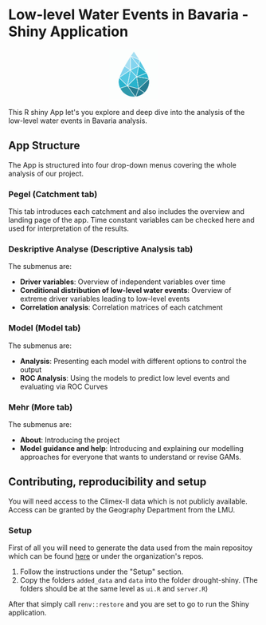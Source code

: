 # Low-level Water Events in Bavaria - Shiny Application
<p align="center">
<img src="drought-shiny/www/icon.png" width="100" height="100" class="center">
</p>
This R shiny App let's you explore and deep dive into the analysis of the low-level water events in Bavaria analysis.

## App Structure
The App is structured into four drop-down menus covering the whole analysis of our project.

### Pegel (Catchment tab)
This tab introduces each catchment and also includes the overview and landing page of the app. Time constant variables can be checked here and used for interpretation of the results.

### Deskriptive Analyse (Descriptive Analysis tab)
The submenus are:
* **Driver variables**: Overview of independent variables over time
* **Conditional distribution of low-level water events**: Overview of extreme driver variables leading to low-level events
* **Correlation analysis**: Correlation matrices of each catchment

### Model (Model tab)
The submenus are:
* **Analysis**: Presenting each model with different options to  control the output
* **ROC Analysis**: Using the models to predict low level events and evaluating via ROC Curves

### Mehr (More tab)
The submenus are:
* **About**: Introducing the project
* **Model guidance and help**: Introducing and explaining our modelling approaches for everyone that wants to understand or revise GAMs.


## Contributing, reproducibility and setup
You will need access to the Climex-II data which is not publicly available. Access can be granted by the Geography Department from the LMU.
### Setup
First of all you will need to generate the data used from the main repositoy which can be found [here](https://github.com/StatPrak-Droughts/Drought-Project) or under the organization's repos.

1. Follow the instructions under the "Setup" section.
2. Copy the folders `added_data` and `data` into the folder drought-shiny. (The folders should be at the same level as `ui.R` and `server.R`)

After that simply call `renv::restore` and you are set to go to run the Shiny application.




